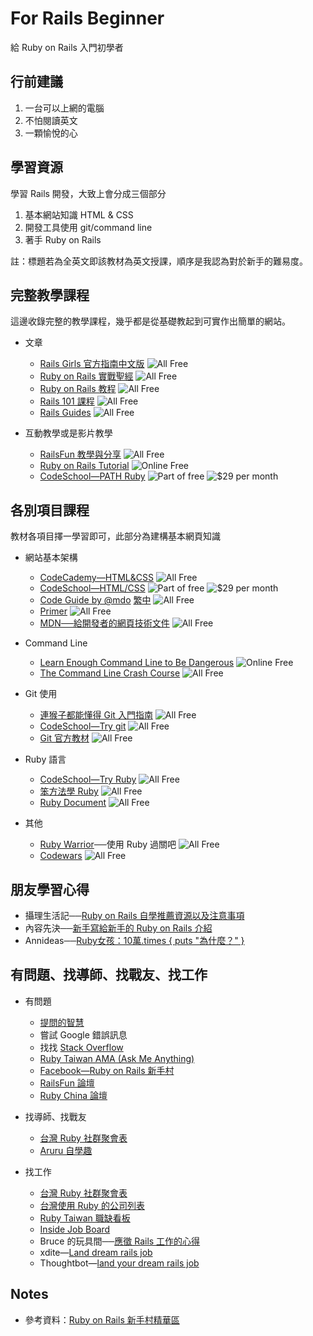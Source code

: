 # For Rails Beginner

給 Ruby on Rails 入門初學者


## 行前建議

1. 一台可以上網的電腦
2. 不怕閱讀英文
3. 一顆愉悅的心


## 學習資源

學習 Rails 開發，大致上會分成三個部分

1. 基本網站知識 HTML & CSS
2. 開發工具使用 git/command line
3. 著手 Ruby on Rails

註：標題若為全英文即該教材為英文授課，順序是我認為對於新手的難易度。


## 完整教學課程

這邊收錄完整的教學課程，幾乎都是從基礎教起到可實作出簡單的網站。

- 文章
  - [Rails Girls 官方指南中文版](http://railsgirls.tw/)
    ![](https://img.shields.io/badge/All-free-green.svg?style=flat-square "All Free")
  - [Ruby on Rails 實戰聖經](https://ihower.tw/rails4/)
    ![](https://img.shields.io/badge/All-free-green.svg?style=flat-square "All Free")
  - [Ruby on Rails 教程](http://railstutorial-china.org/)
    ![](https://img.shields.io/badge/All-free-green.svg?style=flat-square "All Free")
  - [Rails 101 課程](http://courses.growthschool.com/courses/rails-101)
    ![](https://img.shields.io/badge/All-free-green.svg?style=flat-square "All Free")
  - [Rails Guides](http://guides.rubyonrails.org/)
    ![](https://img.shields.io/badge/All-free-green.svg?style=flat-square "All Free")

- 互動教學或是影片教學
  - [RailsFun 教學與分享](https://www.youtube.com/playlist?list=PLJ6M-k9dQEQ3VsyOZQwjZ5GdjaLJH3eB_)
    ![](https://img.shields.io/badge/All-free-green.svg?style=flat-square "All Free")
  - [Ruby on Rails Tutorial](https://www.railstutorial.org/)
    ![](https://img.shields.io/badge/Online-free-green.svg?style=flat-square "Online Free")
  - [CodeSchool—PATH Ruby](https://www.codeschool.com/paths/ruby)
    ![](https://img.shields.io/badge/Part_of-free-green.svg?style=flat-square "Part of free")
    ![](https://img.shields.io/badge/Monthly-$29/month-red.svg?style=flat-square "$29 per month")


## 各別項目課程

教材各項目擇一學習即可，此部分為建構基本網頁知識

- 網站基本架構

  - [CodeCademy—HTML&CSS](https://www.codecademy.com/learn/web)
    ![](https://img.shields.io/badge/All-free-green.svg?style=flat-square "All Free")
  - [CodeSchool—HTML/CSS](https://www.codeschool.com/paths/html-css)
    ![](https://img.shields.io/badge/Part_of-free-green.svg?style=flat-square "Part of free")
    ![](https://img.shields.io/badge/Monthly-$29/month-red.svg?style=flat-square "$29 per month")
  - [Code Guide by @mdo](http://mdo.github.io/code-guide/) [繁中](http://juanitofatas.com/code-guide/)
    ![](https://img.shields.io/badge/All-free-green.svg?style=flat-square "All Free")
  - [Primer](http://primercss.io)
    ![](https://img.shields.io/badge/All-free-green.svg?style=flat-square "All Free")
  - [MDN──給開發者的網頁技術文件](https://developer.mozilla.org/zh-TW/docs/Web)
    ![](https://img.shields.io/badge/All-free-green.svg?style=flat-square "All Free")

- Command Line

  - [Learn Enough Command Line to Be Dangerous](http://www.learnenough.com/command-line-tutorial)
    ![](https://img.shields.io/badge/Online-free-green.svg?style=flat-square "Online Free")
  - [The Command Line Crash Course](http://cli.learncodethehardway.org/book/)
    ![](https://img.shields.io/badge/All-free-green.svg?style=flat-square "All Free")

- Git 使用

  - [連猴子都能懂得 Git 入門指南](https://backlogtool.com/git-guide/tw/)
    ![](https://img.shields.io/badge/All-free-green.svg?style=flat-square "All Free")
  - [CodeSchool—Try git](https://www.codeschool.com/courses/try-git)
    ![](https://img.shields.io/badge/All-free-green.svg?style=flat-square "All Free")
  - [Git 官方教材](http://git-scm.com/book/zh/ch1-4.html)
    ![](https://img.shields.io/badge/All-free-green.svg?style=flat-square "All Free")

- Ruby 語言

  - [CodeSchool—Try Ruby](https://www.codeschool.com/courses/try-ruby)
    ![](https://img.shields.io/badge/All-free-green.svg?style=flat-square "All Free")
  - [笨方法學 Ruby](http://lrthw.github.io/)
    ![](https://img.shields.io/badge/All-free-green.svg?style=flat-square "All Free")
  - [Ruby Document](http://ruby-doc.org)
    ![](https://img.shields.io/badge/All-free-green.svg?style=flat-square "All Free")

- 其他

  - [Ruby Warrior](https://www.bloc.io/ruby-warrior/#/)──使用 Ruby 過關吧
    ![](https://img.shields.io/badge/All-free-green.svg?style=flat-square "All Free")
  - [Codewars](http://www.codewars.com/)
    ![](https://img.shields.io/badge/All-free-green.svg?style=flat-square "All Free")


## 朋友學習心得

- 攝理生活記──[Ruby on Rails 自學推薦資源以及注意事項](http://blog.cgmlife.net/posts/2014/04/12/recommended-ruby-on-rails-learning-resources)
- 內容先決──[新手寫給新手的 Ruby on Rails 介紹](http://disco26.logdown.com/posts/168410-novice-to-novice-ruby-on-rails-introduction)
- Annideas──[Ruby女孩：10萬.times { puts "為什麼？" }](http://blog.annideas.com/ironman7)

## 有問題、找導師、找戰友、找工作

- 有問題
  - [提問的智慧](https://github.com/ryanhanwu/How-To-Ask-Questions-The-Smart-Way)
  - 嘗試 Google 錯誤訊息
  - 找找 [Stack Overflow](http://stackoverflow.com/)
  - [Ruby Taiwan AMA (Ask Me Anything)](https://github.com/rubytaiwan/AMA)
  - [Facebook—Ruby on Rails 新手村](https://www.facebook.com/groups/RailsRookie/)
  - [RailsFun 論壇](http://railsfun.tw/)
  - [Ruby China 論壇](https://ruby-china.org/)

- 找導師、找戰友
  - [台灣 Ruby 社群聚會表](https://github.com/rubytaiwan/rubytw-reboot/wiki/Meetups)
  - [Aruru 自學趣](http://www.aruru.co/)

- 找工作
  - [台灣 Ruby 社群聚會表](https://github.com/rubytaiwan/rubytw-reboot/wiki/Meetups)
  - [台灣使用 Ruby 的公司列表](https://github.com/rubytaiwan/AMA/wiki/Companies)
  - [Ruby Taiwan 職缺看板](http://jobs.ruby.tw/)
  - [Inside Job Board](https://jobs.inside.com.tw/jobs/index?c=&k=ruby+rails)
  - Bruce 的玩具間──[應徵 Rails 工作的心得](http://toyroom.bruceli.net/tw/2014/02/26/my-experience-on-applying-rails-jobs.html)
  - xdite—[Land dream rails job](https://xdite.gitbooks.io/land-dream-rails-job/content/)
  - Thoughtbot—[land your dream rails job](https://upcase.com/pages/land-your-dream-rails-job)


## Notes

- 參考資料：[Ruby on Rails 新手村精華區](http://bit.ly/1A3j4zE)
